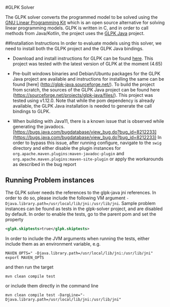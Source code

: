 #GLPK Solver 

The GLPK solver converts the programmed model to be solved using the [GNU Linear Programming Kit](https://www.gnu.org/software/glpk/) 
which is an open source alternative for solving linear programming models. GLPK is written in C, and in order to call methods 
from Java/Kotlin, the project uses the [GLPK Java](http://glpk-java.sourceforge.net/) project. 

##Installation Instructions
In order to evaluate models using this solver, we need to install both the GLPK project and the GLPK Java bindings. 

  - Download and install instructions for GLPK can be found [here](https://www.gnu.org/software/glpk/#TOCdownloading). This 
  project was tested with the latest version of GLPK at the moment (4.65)

  - Pre-built windows binaries and Debian/Ubuntu packages for the GLPK Java project are available and instructions for installing 
  the same can be found [here] (http://glpk-java.sourceforge.net/). To build the project from scratch, the sources of the 
  GLPK Java project can be found here (https://sourceforge.net/projects/glpk-java/files/). This project was tested using v1.12.0. 
  Note that while the pom dependency is already available, the GLPK Java installation is needed to generate the call bindings to 
  GLPK. 
  
  - When building with Java11, there is a known issue that is observed while generating the javadocs. 
  [https://bugs.java.com/bugdatabase/view_bug.do?bug_id=8212233](https://bugs.java.com/bugdatabase/view_bug.do?bug_id=8212233)
  In order to bypass this issue, after running configure, navigate to the <code>swig</code> directory and either disable 
  the plugin instances for <code>org.apache.maven.plugins:maven-javadoc-plugin</code> and 
  <code>org.apache.maven.plugins:maven-site-plugin</code> or apply the workarounds as described in the bug report
  
  
## Running Problem instances 
The GLPK solver needs the references to the glpk-java jni references. In order to do so, please include the following 
VM argument <code>-Djava.library.path=/usr/local/lib/jni:/usr/lib/jni</code>. Sample problem instances can be found as tests 
in the glpk-solver project, and are disabled by default. In order to enable the tests, go to the parent pom and set the property 
```xml    
<glpk.skiptests>true</glpk.skiptests>
```

In order to include the JVM arguments when running the tests, either include them as an environment variable, e.g. 
```
MAVEN_OPTS=" -Djava.library.path=/usr/local/lib/jni:/usr/lib/jni"
export MAVEN_OPTS
```
and then run the target 
```
mvn clean compile test
```
or include them directly in the command line 
```
mvn clean compile test -DargLine="-Djava.library.path=/usr/local/lib/jni:/usr/lib/jni"
```